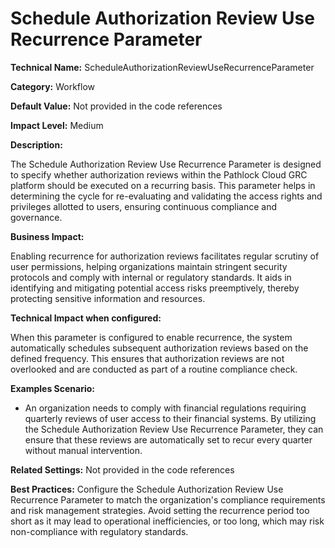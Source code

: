 # Schedule Authorization Review Use Recurrence Parameter

**Technical Name:** ScheduleAuthorizationReviewUseRecurrenceParameter

**Category:** Workflow

**Default Value:** Not provided in the code references

**Impact Level:** Medium

**Description:**

The Schedule Authorization Review Use Recurrence Parameter is designed to specify whether authorization reviews within the Pathlock Cloud GRC platform should be executed on a recurring basis. This parameter helps in determining the cycle for re-evaluating and validating the access rights and privileges allotted to users, ensuring continuous compliance and governance.

**Business Impact:**

Enabling recurrence for authorization reviews facilitates regular scrutiny of user permissions, helping organizations maintain stringent security protocols and comply with internal or regulatory standards. It aids in identifying and mitigating potential access risks preemptively, thereby protecting sensitive information and resources.

**Technical Impact when configured:**

When this parameter is configured to enable recurrence, the system automatically schedules subsequent authorization reviews based on the defined frequency. This ensures that authorization reviews are not overlooked and are conducted as part of a routine compliance check.

**Examples Scenario:**

- An organization needs to comply with financial regulations requiring quarterly reviews of user access to their financial systems. By utilizing the Schedule Authorization Review Use Recurrence Parameter, they can ensure that these reviews are automatically set to recur every quarter without manual intervention.

**Related Settings:** Not provided in the code references

**Best Practices:** Configure the Schedule Authorization Review Use Recurrence Parameter to match the organization's compliance requirements and risk management strategies. Avoid setting the recurrence period too short as it may lead to operational inefficiencies, or too long, which may risk non-compliance with regulatory standards.